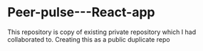 # Peer-pulse---React-app
This repository is copy of existing private repository which I had collaborated to. Creating this as a public duplicate repo

